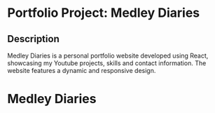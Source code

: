 # Portfolio Project: Medley Diaries 



## Description

Medley Diaries is a personal portfolio website developed using React,
showcasing my Youtube projects, skills and contact information.
The website features a dynamic and responsive design.

# Medley Diaries
